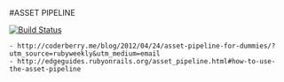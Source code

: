 #ASSET PIPELINE

[![Build Status](https://snap-ci.com/gelias/railsapp_asset_pipeline/branch/master/build_image)](https://snap-ci.com/gelias/railsapp_asset_pipeline/branch/master)

	- http://coderberry.me/blog/2012/04/24/asset-pipeline-for-dummies/?utm_source=rubyweekly&utm_medium=email
	- http://edgeguides.rubyonrails.org/asset_pipeline.html#how-to-use-the-asset-pipeline
